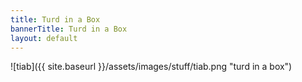 ```yaml
---
title: Turd in a Box
bannerTitle: Turd in a Box
layout: default
---
```


![tiab]({{ site.baseurl }}/assets/images/stuff/tiab.png "turd in a box")
